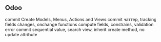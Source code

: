 Odoo
----
commit
    Create Models, Menus, Actions and Views
commit 
	чаттер, tracking fields changes, onchange functions
	compute fields, constrains, validation error
commit 
	sequential value, search view, inherit create method, no update attribute
